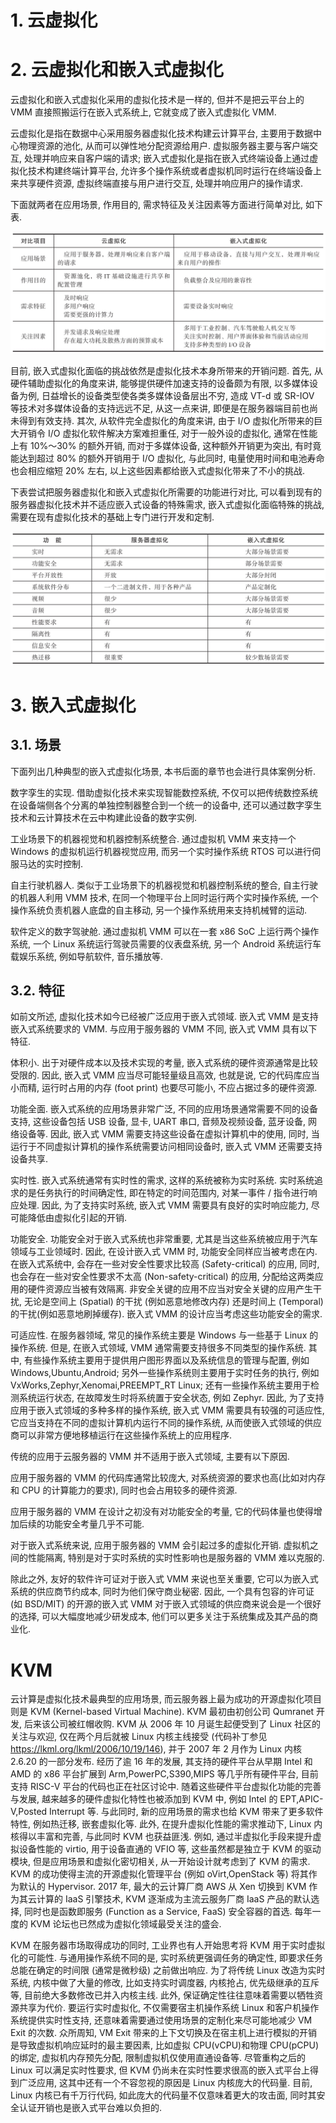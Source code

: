 
# 1. 云虚拟化

# 2. 云虚拟化和嵌入式虚拟化

云虚拟化和嵌入式虚拟化采用的虚拟化技术是一样的, 但并不是把云平台上的 VMM 直接照搬运行在嵌入式系统上, 它就变成了嵌入式虚拟化 VMM.

云虚拟化是指在数据中心采用服务器虚拟化技术构建云计算平台, 主要用于数据中心物理资源的池化, 从而可以弹性地分配资源给用户. 虚拟服务器主要与客户端交互, 处理并响应来自客户端的请求; 嵌入式虚拟化是指在嵌入式终端设备上通过虚拟化技术构建终端计算平台, 允许多个操作系统或者虚拟机同时运行在终端设备上来共享硬件资源, 虚拟终端直接与用户进行交互, 处理并响应用户的操作请求.

下面就两者在应用场景, 作用目的, 需求特征及关注因素等方面进行简单对比, 如下表.

![2024-10-22-17-47-36.png](./images/2024-10-22-17-47-36.png)

目前, 嵌入式虚拟化面临的挑战依然是虚拟化技术本身所带来的开销问题. 首先, 从硬件辅助虚拟化的角度来讲, 能够提供硬件加速支持的设备颇为有限, 以多媒体设备为例, 日益增长的设备类型使各类多媒体设备层出不穷, 造成 VT-d 或 SR-IOV 等技术对多媒体设备的支持远远不足, 从这一点来讲, 即便是在服务器端目前也尚未得到有效支持. 其次, 从软件完全虚拟化的角度来讲, 由于 I/O 虚拟化所带来的巨大开销令 I/O 虚拟化软件解决方案难担重任, 对于一般外设的虚拟化, 通常在性能上有 10%～30% 的额外开销, 而对于多媒体设备, 这种额外开销更为突出, 有时竟能达到超过 80% 的额外开销用于 I/O 虚拟化, 与此同时, 电量使用时间和电池寿命也会相应缩短 20% 左右, 以上这些因素都给嵌入式虚拟化带来了不小的挑战.

下表尝试把服务器虚拟化和嵌入式虚拟化所需要的功能进行对比, 可以看到现有的服务器虚拟化技术并不适应嵌入式设备的特殊需求, 嵌入式虚拟化面临特殊的挑战, 需要在现有虚拟化技术的基础上专门进行开发和定制.

![2024-10-22-17-48-21.png](./images/2024-10-22-17-48-21.png)

# 3. 嵌入式虚拟化

## 3.1. 场景

下面列出几种典型的嵌入式虚拟化场景, 本书后面的章节也会进行具体案例分析.

数字孪生的实现. 借助虚拟化技术来实现智能数控系统, 不仅可以把传统数控系统在设备端侧各个分离的单独控制器整合到一个统一的设备中, 还可以通过数字孪生技术和云计算技术在云中构建此设备的数字实例.

工业场景下的机器视觉和机器控制系统整合. 通过虚拟机 VMM 来支持一个 Windows 的虚拟机运行机器视觉应用, 而另一个实时操作系统 RTOS 可以进行伺服马达的实时控制.

自主行驶机器人. 类似于工业场景下的机器视觉和机器控制系统的整合, 自主行驶的机器人利用 VMM 技术, 在同一个物理平台上同时运行两个实时操作系统, 一个操作系统负责机器人底盘的自主移动, 另一个操作系统用来支持机械臂的运动.

软件定义的数字驾驶舱. 通过虚拟机 VMM 可以在一套 x86 SoC 上运行两个操作系统, 一个 Linux 系统运行驾驶员需要的仪表盘系统, 另一个 Android 系统运行车载娱乐系统, 例如导航软件, 音乐播放等.

## 3.2. 特征

如前文所述, 虚拟化技术如今已经被广泛应用于嵌入式领域. 嵌入式 VMM 是支持嵌入式系统要求的 VMM. 与应用于服务器的 VMM 不同, 嵌入式 VMM 具有以下特征.

体积小. 出于对硬件成本以及技术实现的考量, 嵌入式系统的硬件资源通常是比较受限的. 因此, 嵌入式 VMM 应当尽可能轻量级且高效, 也就是说, 它的代码库应当小而精, 运行时占用的内存 (foot print) 也要尽可能小, 不应占据过多的硬件资源.

功能全面. 嵌入式系统的应用场景非常广泛, 不同的应用场景通常需要不同的设备支持, 这些设备包括 USB 设备, 显卡, UART 串口, 音频及视频设备, 蓝牙设备, 网络设备等. 因此, 嵌入式 VMM 需要支持这些设备在虚拟计算机中的使用, 同时, 当运行于不同虚拟计算机的操作系统需要访问相同设备时, 嵌入式 VMM 还需要支持设备共享.

实时性. 嵌入式系统通常有实时性的需求, 这样的系统被称为实时系统. 实时系统追求的是任务执行的时间确定性, 即在特定的时间范围内, 对某一事件 / 指令进行响应处理. 因此, 为了支持实时系统, 嵌入式 VMM 需要具有良好的实时响应能力, 尽可能降低由虚拟化引起的开销.

功能安全. 功能安全对于嵌入式系统也非常重要, 尤其是当这些系统被应用于汽车领域与工业领域时. 因此, 在设计嵌入式 VMM 时, 功能安全同样应当被考虑在内. 在嵌入式系统中, 会存在一些对安全性要求比较高 (Safety-critical) 的应用, 同时, 也会存在一些对安全性要求不太高 (Non-safety-critical) 的应用, 分配给这两类应用的硬件资源应当被有效隔离. 非安全关键的应用不应当对安全关键的应用产生干扰, 无论是空间上 (Spatial) 的干扰 (例如恶意地修改内存) 还是时间上 (Temporal) 的干扰(例如恶意地刷掉缓存)​. 嵌入式 VMM 的设计应当考虑这些功能安全的需求.

可适应性. 在服务器领域, 常见的操作系统主要是 Windows 与一些基于 Linux 的操作系统. 但是, 在嵌入式领域, VMM 通常需要支持很多不同类型的操作系统. 其中, 有些操作系统主要用于提供用户图形界面以及系统信息的管理与配置, 例如 Windows,Ubuntu,Android; 另外一些操作系统则主要用于实时任务的执行, 例如 VxWorks,Zephyr,Xenomai,PREEMPT_RT Linux; 还有一些操作系统主要用于检测系统运行状态, 在故障发生时将系统置于安全状态, 例如 Zephyr. 因此, 为了支持应用于嵌入式领域的多种多样的操作系统, 嵌入式 VMM 需要具有较强的可适应性, 它应当支持在不同的虚拟计算机内运行不同的操作系统, 从而使嵌入式领域的供应商可以非常方便地移植运行在这些操作系统上的应用程序.

传统的应用于云服务器的 VMM 并不适用于嵌入式领域, 主要有以下原因.

应用于服务器的 VMM 的代码库通常比较庞大, 对系统资源的要求也高(比如对内存和 CPU 的计算能力的要求)​, 同时也会占用较多的硬件资源.

应用于服务器的 VMM 在设计之初没有对功能安全的考量, 它的代码体量也使得增加后续的功能安全考量几乎不可能.

对于嵌入式系统来说, 应用于服务器的 VMM 会引起过多的虚拟化开销. 虚拟机之间的性能隔离, 特别是对于实时系统的实时性影响也是服务器的 VMM 难以克服的.

除此之外, 友好的软件许可证对于嵌入式 VMM 来说也至关重要, 它可以为嵌入式系统的供应商节约成本, 同时为他们保守商业秘密. 因此, 一个具有包容的许可证 (如 BSD/MIT) 的开源的嵌入式 VMM 对于嵌入式领域的供应商来说会是一个很好的选择, 可以大幅度地减少研发成本, 他们可以更多关注于系统集成及其产品的商业化.

# KVM

云计算是虚拟化技术最典型的应用场景, 而云服务器上最为成功的开源虚拟化项目则是 KVM (Kernel-based Virtual Machine). KVM 最初由初创公司 Qumranet 开发, 后来该公司被红帽收购. KVM 从 2006 年 10 月诞生起便受到了 Linux 社区的关注与欢迎, 仅在两个月后就被 Linux 内核主线接受 (代码补丁参见 https://lkml.org/lkml/2006/10/19/146), 并于 2007 年 2 月作为 Linux 内核 2.6.20 的一部分发布. 经历了逾 16 年的发展, 其支持的硬件平台从早期 Intel 和 AMD 的 x86 平台扩展到 Arm,PowerPC,S390,MIPS 等几乎所有硬件平台, 目前支持 RISC-V 平台的代码也正在社区讨论中. 随着这些硬件平台虚拟化功能的完善与发展, 越来越多的硬件虚拟化特性也被添加到 KVM 中, 例如 Intel 的 EPT,APIC-V,Posted Interrupt 等. 与此同时, 新的应用场景的需求也给 KVM 带来了更多软件特性, 例如热迁移, 嵌套虚拟化等. 此外, 在提升虚拟化性能的需求推动下, Linux 内核得以丰富和完善, 与此同时 KVM 也获益匪浅. 例如, 通过半虚拟化手段来提升虚拟设备性能的 virtio, 用于设备直通的 VFIO 等, 这些虽然都是独立于 KVM 的驱动模块, 但是应用场景和虚拟化密切相关, 从一开始设计就考虑到了 KVM 的需求. KVM 的成功使得主流的开源虚拟化管理平台 (例如 oVirt,OpenStack 等) 将其作为默认的 Hypervisor. 2017 年, 最大的云计算厂商 AWS 从 Xen 切换到 KVM 作为其云计算的 IaaS 引擎技术, KVM 逐渐成为主流云服务厂商 IaaS 产品的默认选择, 同时也是函数即服务 (Function as a Service, FaaS) 安全容器的首选. 每年一度的 KVM 论坛也已然成为虚拟化领域最受关注的盛会.

KVM 在服务器市场取得成功的同时, 工业界也有人开始思考将 KVM 用于实时虚拟化的可能性. 与通用操作系统不同的是, 实时系统更强调任务的确定性, 即要求任务总能在确定的时间限 (通常是微秒级) 之前做出响应. 为了将传统 Linux 改造为实时系统, 内核中做了大量的修改, 比如支持实时调度器, 内核抢占, 优先级继承的互斥等, 目前绝大多数修改已并入内核主线. 此外, 保证确定性往往意味着需要以牺牲资源共享为代价. 要运行实时虚拟化, 不仅需要宿主机操作系统 Linux 和客户机操作系统提供实时性支持, 还意味着需要通过使用场景的定制化来尽可能地减少 VM Exit 的次数. 众所周知, VM Exit 带来的上下文切换及在宿主机上进行模拟的开销是导致虚拟机响应延时的最主要因素, 比如虚拟 CPU(vCPU)和物理 CPU(pCPU)的绑定, 虚拟机内存预先分配, 限制虚拟机仅使用直通设备等. 尽管重构之后的 Linux 可以满足实时性要求, 但 KVM 仍尚未在实时性要求很高的嵌入式平台上得到广泛应用, 这其中还有一个不容忽视的原因是 Linux 内核庞大的代码量. 目前, Linux 内核已有千万行代码, 如此庞大的代码量不仅意味着更大的攻击面, 同时其安全认证开销也是嵌入式平台难以负担的.